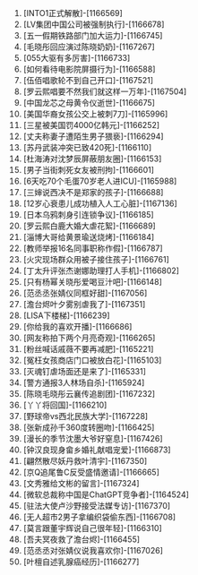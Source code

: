 
1. [INTO1正式解散]-[1166569]
1. [LV集团中国公司被强制执行]-[1166678]
1. [五一假期铁路部门加大运力]-[1166745]
1. [毛晓彤回应演过陈晓奶奶]-[1167267]
1. [055大驱有多厉害]-[1166733]
1. [如何看待电影院屏摄行为]-[1166588]
1. [伍佰唱歌轮不到自己开口]-[1167521]
1. [罗云熙唱要不然我们就这样一万年]-[1167504]
1. [中国龙芯之母黄令仪逝世]-[1166675]
1. [美国华裔女孩公交上被刺7刀]-[1165996]
1. [三星被美国罚4000亿韩元]-[1166252]
1. [丈夫称妻子遭陌生男子猥亵]-[1166294]
1. [苏丹武装冲突已致420死]-[1166110]
1. [杜海涛对沈梦辰屏蔽朋友圈]-[1166153]
1. [男子当街刺死女友被刑拘]-[1166601]
1. [6天吃70个毛蛋70岁老人进ICU]-[1165988]
1. [三婶说西决不是郑家的孩子]-[1166688]
1. [12岁心衰患儿成功植入人工心脏]-[1167136]
1. [日本乌鸦刺身引连锁争议]-[1166185]
1. [罗云熙白鹿大婚大虐花絮]-[1166689]
1. [淄博大哥给黄景瑜送烧烤]-[1166184]
1. [教师举报16名同事职称作假]-[1166787]
1. [火灾现场群众用被子接住孩子]-[1166761]
1. [丁太升评张杰谢娜助理打人手机]-[1166802]
1. [只有杨幂关晓彤爱喝豆汁吧]-[1166148]
1. [范丞丞张婧仪同框好甜]-[1167056]
1. [澹台烬叶夕雾别虐我了]-[1167351]
1. [LISA下楼梯]-[1166239]
1. [你给我的喜欢开播]-[1166686]
1. [网友称拍下两个月亮奇观]-[1166265]
1. [粉丝喊话戚薇不要再减肥]-[1165221]
1. [冤枉女孩商店门口被放白花]-[1165103]
1. [灭魂钉虐场面还是来了]-[1165331]
1. [警方通报3人林场自杀]-[1165924]
1. [陈晓毛晓彤云襄传追剧团]-[1167232]
1. [丫丫将回国]-[1166210]
1. [野球帝vs西北民族大学]-[1167228]
1. [张新成孙千360度转圈吻]-[1166425]
1. [漫长的季节沈墨大爷好窒息]-[1167426]
1. [钟汉良现身畲乡婚礼献唱宠爱]-[1166873]
1. [翩然散尽妖丹救叶清宇]-[1167350]
1. [京Q追尾鲁C反受盛情邀请]-[1166665]
1. [文秀雅给文彬的留言]-[1167324]
1. [微软总裁称中国是ChatGPT竞争者]-[1164524]
1. [驻法大使卢沙野接受法媒专访]-[1167370]
1. [无人超市2男子拿编织袋偷东西]-[1166708]
1. [莫言跟董宇辉说自己很年轻]-[1166310]
1. [吾夫冥夜救了澹台烬]-[1166455]
1. [范丞丞对张婧仪说我喜欢你]-[1167026]
1. [叶檀自述乳腺癌经历]-[1166277]